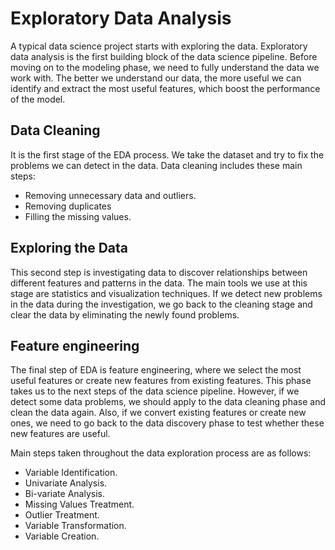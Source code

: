 # Exploratory Data Analysis

A typical data science project starts with exploring the data. Exploratory data analysis is the first building block of the data science pipeline. Before moving on to the modeling phase, we need to fully understand the data we work with. The better we understand our data, the more useful we can identify and extract the most useful features, which boost the performance of the model.

## Data Cleaning
It is the first stage of the EDA process. We take the dataset and try to fix the problems we can detect in the data. Data cleaning includes these main steps:
* Removing unnecessary data and outliers.
* Removing duplicates
* Filling the missing values.

## Exploring the Data
This second step is investigating data to discover relationships between different features and patterns in the data. The main tools we use at this stage are statistics and visualization techniques. If we detect new problems in the data during the investigation, we go back to the cleaning stage and clear the data by eliminating the newly found problems.

## Feature engineering
The final step of EDA is feature engineering, where we select the most useful features or create new features from existing features. This phase takes us to the next steps of the data science pipeline. However, if we detect some data problems, we should apply to the data cleaning phase and clean the data again. Also, if we convert existing features or create new ones, we need to go back to the data discovery phase to test whether these new features are useful.

Main steps taken throughout the data exploration process are as follows:
* Variable Identification.
* Univariate Analysis.
* Bi-variate Analysis.
* Missing Values Treatment.
* Outlier Treatment.
* Variable Transformation.
* Variable Creation.
